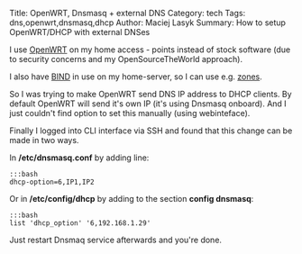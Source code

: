 Title: OpenWRT, Dnsmasq + external DNS
Category: tech
Tags: dns,openwrt,dnsmasq,dhcp
Author: Maciej Lasyk
Summary: How to setup OpenWRT/DHCP with external DNSes

I use [OpenWRT](https://openwrt.org/) on my home access - points instead of
stock software (due to security concerns and my OpenSourceTheWorld approach).

I also have [BIND](https://en.wikipedia.org/wiki/BIND) in use on my
home-server, so I can use e.g. [zones]({filename}/DnsBindViews.md).

So I was trying to make OpenWRT send DNS IP address to DHCP clients. By default
OpenWRT will send it's own IP (it's using Dnsmasq onboard). And I just couldn't
find option to set this manually (using webinteface).

Finally I logged into CLI interface via SSH and found that this change can be
made in two ways.

In **/etc/dnsmasq.conf** by adding line:

    :::bash
    dhcp-option=6,IP1,IP2

Or in **/etc/config/dhcp** by adding to the section **config dnsmasq**:

    :::bash
    list 'dhcp_option' '6,192.168.1.29'

Just restart Dnsmaq service afterwards and you're done.
